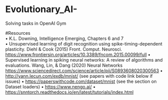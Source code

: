 # Evolutionary_AI-
Solving tasks in OpenAI Gym

#Resources   
• K.L. Downing, Intelligence Emerging, Chapters 6 and 7   
• Unsupervised learning of digit recognition using spike-timing-dependent plasticity. 
Diehl & Cook (2015) Front. Comput. Neurosci.  
https://www.frontiersin.org/articles/10.3389/fncom.2015.00099/full 
• Supervised learning in spiking neural networks: A review of algorithms and 
evaluations. Wang, Lin, & Dang (2020) Neural Networks 
https://www.sciencedirect.com/science/article/pii/S0893608020300563 
• http://yann.lecun.com/exdb/mnist/ (see papers with code link below if issues) 
• https://paperswithcode.com/dataset/mnist (see the section on Dataset loaders) 
• https://www.nengo.ai/ 
• https://snntorch.readthedocs.io/en/latest/tutorials/index.html 
